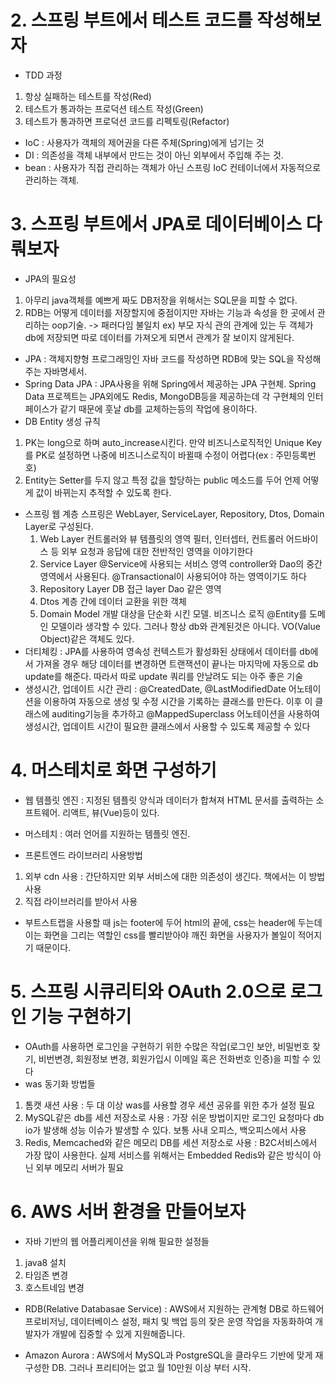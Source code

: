 # 2. 스프링 부트에서 테스트 코드를 작성해보자
* TDD 과정
1. 항상 실패하는 테스트를 작성(Red)
2. 테스트가 통과하는 프로덕션 테스트 작성(Green)
3. 테스트가 통과하면 프로덕션 코드를 리펙토링(Refactor)
* IoC : 사용자가 객체의 제어권을 다른 주체(Spring)에게 넘기는 것
* DI : 의존성을 객체 내부에서 만드는 것이 아닌 외부에서 주입해 주는 것.  
* bean : 사용자가 직접 관리하는 객체가 아닌 스프링 IoC 컨테이너에서 자동적으로 관리하는 객체.

# 3. 스프링 부트에서 JPA로 데이터베이스 다뤄보자
* JPA의 필요성
1. 아무리 java객체를 예쁘게 짜도 DB저장을 위해서는 SQL문을 피할 수 없다. 
2. RDB는 어떻게 데이터를 저장할지에 중점이지만 자바는 기능과 속성을 한 곳에서 관리하는 oop기술. -> 패러다임 불일치
ex) 부모 자식 관의 관계에 있는 두 객체가 db에 저장되면 따로 데이터를 가져오게 되면서 관계가 잘 보이지 않게된다. 
* JPA : 객체지향형 프로그래밍인 자바 코드를 작성하면 RDB에 맞는 SQL을 작성해주는 자바명세서.
* Spring Data JPA : JPA사용을 위해 Spring에서 제공하는 JPA 구현체. Spring Data 프로젝트는 JPA외에도 Redis, MongoDB등을 제공하는데 각 구현체의 인터페이스가 같기 때문에 훗날 db를 교체하는등의 작업에 용이하다. 
* DB Entity 생성 규칙
1. PK는 long으로 하며 auto_increase시킨다. 만약 비즈니스로직적인 Unique Key를 PK로 설정하면 나중에 비즈니스로직이 바뀔때 수정이 어렵다(ex : 주민등록번호)
2. Entity는 Setter를 두지 않고 특정 값을 할당하는 public 메소드를 두어 언제 어떻게 값이 바뀌는지 추적할 수 있도록 한다. 
* 스프링 웹 계층
스프링은 WebLayer, ServiceLayer, Repository, Dtos, Domain Layer로 구성된다. 
    1. Web Layer
    컨트롤러와 뷰 템플릿의 영역
    필터, 인터셉터, 컨트롤러 어드바이스 등 외부 요청과 응답에 대한 전반적인 영역을 이야기한다
    2. Service Layer
    @Service에 사용되는 서비스 영역
    controller와 Dao의 중간 영역에서 사용된다. 
    @Transactional이 사용되어야 하는 영역이기도 하다
    3. Repository Layer
    DB 접근 layer
    Dao 같은 영역
    4. Dtos
    계층 간에 데이터 교환을 위한 객체
    5. Domain Model
    개발 대상을 단순화 시킨 모델. 비즈니스 로직
    @Entity를 도메인 모델이라 생각할 수 있다.
    그러나 항상 db와 관계된것은 아니다. VO(Value Object)같은 객체도 있다.
* 더티체킹 : JPA를 사용하여 영속성 컨텍스트가 활성화된 상태에서 데이터를 db에서 가져올 경우 해당 데이터를 변경하면 트랜잭션이 끝나는 마지막에 자동으로 db update를 해준다. 따라서 따로 update 쿼리를 안날려도 되는 아주 좋은 기술
* 생성시간, 업데이트 시간 관리 : @CreatedDate, @LastModifiedDate 어노테이션을 이용하여 자동으로 생성 및 수정 시간을 기록하는 클래스를 만든다. 이후 이 클래스에 auditing기능을 추가하고 @MappedSuperclass 어노테이션을 사용하여 생성시간, 업데이트 시간이 필요한 클래스에서 사용할 수 있도록 제공할 수 있다

# 4. 머스테치로 화면 구성하기
* 웹 템플릿 엔진 : 지정된 템플릿 양식과 데이터가 합쳐져 HTML 문서를 출력하는 소프트웨어. 리액트, 뷰(Vue)등이 있다.  

* 머스테치 : 여러 언어를 지원하는 템플릿 엔진.
 
* 프론트엔드 라이브러리 사용방법
1. 외부 cdn 사용 : 간단하지만 외부 서비스에 대한 의존성이 생긴다. 책에서는 이 방법 사용
2. 직접 라이브러리를 받아서 사용

* 부트스트랩을 사용할 때 js는 footer에 두어 html의 끝에, css는 header에 두는데 이는 화면을 그리는 역할인 css를 빨리받아야 깨진 화면을 사용자가 볼일이 적어지기 때문이다. 

# 5. 스프링 시큐리티와 OAuth 2.0으로 로그인 기능 구현하기
* OAuth를 사용하면 로그인을 구현하기 위한 수많은 작업(로그인 보안, 비밀번호 찾기, 비번변경, 회원정보 변경, 회원가입시 이메일 혹은 전화번호 인증)을 피할 수 있다
* was 동기화 방법들
1. 톰캣 새션 사용 : 두 대 이상 was를 사용할 경우 세션 공유를 위한 추가 설정 필요
2. MySQL같은 db를 세션 저장소로 사용 : 가장 쉬운 방법이지만 로그인 요청마다 db io가 발생해 성능 이슈가 발생할 수 있다. 보통 사내 오피스, 백오피스에서 사용
3. Redis, Memcached와 같은 메모리 DB를 세션 저장소로 사용 : B2C서비스에서 가장 많이 사용한다. 실제 서비스를 위해서는 Embedded Redis와 같은 방식이 아닌 외부 메모리 서버가 필요

# 6. AWS 서버 환경을 만들어보자
* 자바 기반의 웹 어플리케이션을 위해 필요한 설정들
1. java8 설치
2. 타임존 변경
3. 호스트네임 변경

* RDB(Relative Databasae Service) : AWS에서 지원하는 관계형 DB로 하드웨어 프로비저닝, 데이터베이스 설정, 패치 및 백업 등의 잦은 운영 작업을 자동화하여 개발자가 개발에 집중할 수 있게 지원해줍니다. 

* Amazon Aurora : AWS에서 MySQL과 PostgreSQL을 클라우드 기반에 맞게 재구성한 DB. 그러나 프리티어는 없고 월 10만원 이상 부터 시작. 




